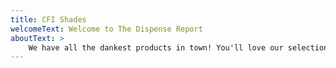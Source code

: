 ```yaml
---
title: CFI Shades
welcomeText: Welcome to The Dispense Report
aboutText: >
    We have all the dankest products in town! You'll love our selection of fire ass stuff!!!
---
```


